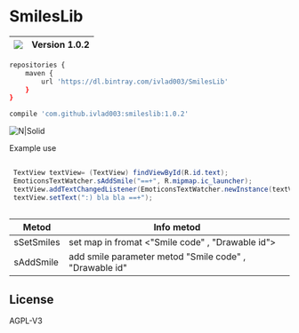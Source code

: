 # SmilesLib


| <a href='https://bintray.com/ivlad003/SmilesLib/smileslib?source=watch' alt='Get automatic notifications about new "smileslib" versions'><img src='https://www.bintray.com/docs/images/bintray_badge_color.png'></a>  | Version 1.0.2 |
| ------------- | ------------- |

```sh
repositories {
    maven {
        url 'https://dl.bintray.com/ivlad003/SmilesLib'
    }
}

compile 'com.github.ivlad003:smileslib:1.0.2'
```

![N|Solid](http://screenshots.collabstar.com/vz/Genymotion_for_personal_use_-_Samsung_Galaxy_S4_-_4_3_-_API_18_-_1080x1920__1080x1920__480dpi__-_192_168_56_101_1D8CAF4A.png)

Example use
```java
 
 TextView textView= (TextView) findViewById(R.id.text);
 EmoticonsTextWatcher.sAddSmile("==+", R.mipmap.ic_launcher);
 textView.addTextChangedListener(EmoticonsTextWatcher.newInstance(textView));
 textView.setText(":) bla bla ==+");
 
```
| Metod | Info metod|
| ------------- | ------------- |
| sSetSmiles  | set map in fromat <"Smile code" , "Drawable id">  |
| sAddSmile  | add smile parameter metod "Smile code" , "Drawable id"  |

License
----

AGPL-V3
